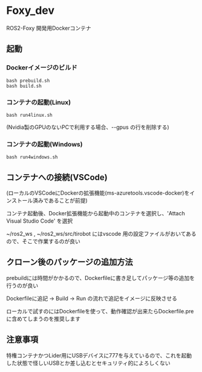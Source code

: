 # Foxy_dev

ROS2-Foxy 開発用Dockerコンテナ

## 起動

### Dockerイメージのビルド

```console
bash prebuild.sh
bash build.sh
```

### コンテナの起動(Linux)

```console
bash run4linux.sh
```
(Nvidia製のGPUのないPCで利用する場合、--gpus の行を削除する)

### コンテナの起動(Windows)

```console
bash run4windows.sh
```

## コンテナへの接続(VSCode)

(ローカルのVSCodeにDockerの拡張機能(ms-azuretools.vscode-docker)をインストール済みであることが前提)

コンテナ起動後、Docker拡張機能から起動中のコンテナを選択し、'Attach Visual Studio Code' を選択

~/ros2_ws , ~/ros2_ws/src/tirobot にはvscode 用の設定ファイルがおいてあるので、そこで作業するのが良い

## クローン後のパッケージの追加方法

prebuildには時間がかかるので、Dockerfileに書き足してパッケージ等の追加を行うのが良い

Dockerfileに追記 → Build → Run の流れで追記をイメージに反映させる

ローカルで試すのにはDockerfileを使って、動作確認が出来たらDockerfile.preに含めてしまうのを推奨します

## 注意事項

特権コンテナかつLider用にUSBデバイスに777を与えているので、これを起動した状態で怪しいUSBとか差し込むとセキュリティ的によろしくない

